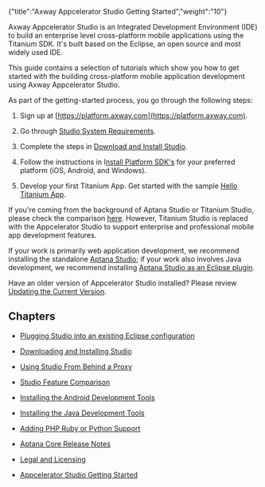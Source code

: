 {"title":"Axway Appcelerator Studio Getting Started","weight":"10"} 

Axway Appcelerator Studio is an Integrated Development Environment (IDE) to build an enterprise level cross-platform mobile applications using the Titanium SDK. It's built based on the Eclipse, an open source and most widely used IDE.

This guide contains a selection of tutorials which show you how to get started with the building cross-platform mobile application development using Axway Appcelerator Studio.

As part of the getting-started process, you go through the following steps:

1.  Sign up at [https://platform.axway.com](https://platform.axway.com).
    
2.  Go through [Studio System Requirements](/docs/appc/Titanium_SDK/Titanium_SDK_Getting_Started/Installation_and_Configuration/Setting_up_Studio/).
    
3.  Complete the steps in [Download and Install Studio](/docs/appc/Axway_Appcelerator_Studio/Axway_Appcelerator_Studio_Getting_Started/Downloading_and_Installing_Studio/).
    
4.  Follow the instructions in I[nstall Platform SDK's](/docs/appc/Titanium_SDK/Titanium_SDK_Getting_Started/Installation_and_Configuration/Installing_Platform_SDKs/) for your preferred platform (iOS, Android, and Windows).
    
5.  Develop your first Titanium App. Get started with the sample [Hello Titanium App](/docs/appc/Titanium_SDK/Titanium_SDK_Getting_Started/Hello_Titanium_App_Tutorial/).
    

If you're coming from the background of Aptana Studio or Titanium Studio, please check the comparison [here](/docs/appc/Axway_Appcelerator_Studio/Axway_Appcelerator_Studio_Getting_Started/Studio_Feature_Comparison/). However, Titanium Studio is replaced with the Appcelerator Studio to support enterprise and professional mobile app development features.

If your work is primarily web application development, we recommend installing the standalone [Aptana Studio](http://www.aptana.com/products/studio3/download); if your work also involves Java development, we recommend installing [Aptana Studio as an Eclipse plugin](/docs/appc/Axway_Appcelerator_Studio/Axway_Appcelerator_Studio_Getting_Started/Plugging_Studio_into_an_existing_Eclipse_configuration/).

Have an older version of Appcelerator Studio installed? Please review [Updating the Current Version](/docs/appc/Axway_Appcelerator_Studio/Axway_Appcelerator_Studio_Guide/Updating_Studio/Updating_the_Current_Version/).

## Chapters

*   [Plugging Studio into an existing Eclipse configuration](/docs/appc/Axway_Appcelerator_Studio/Axway_Appcelerator_Studio_Getting_Started/Plugging_Studio_into_an_existing_Eclipse_configuration/)
    
*   [Downloading and Installing Studio](/docs/appc/Axway_Appcelerator_Studio/Axway_Appcelerator_Studio_Getting_Started/Downloading_and_Installing_Studio/)
    
*   [Using Studio From Behind a Proxy](/docs/appc/Axway_Appcelerator_Studio/Axway_Appcelerator_Studio_Getting_Started/Using_Studio_From_Behind_a_Proxy/)
    
*   [Studio Feature Comparison](/docs/appc/Axway_Appcelerator_Studio/Axway_Appcelerator_Studio_Getting_Started/Studio_Feature_Comparison/)
    
*   [Installing the Android Development Tools](/docs/appc/Axway_Appcelerator_Studio/Axway_Appcelerator_Studio_Getting_Started/Installing_the_Android_Development_Tools/)
    
*   [Installing the Java Development Tools](/docs/appc/Axway_Appcelerator_Studio/Axway_Appcelerator_Studio_Getting_Started/Installing_the_Java_Development_Tools/)
    
*   [Adding PHP Ruby or Python Support](/docs/appc/Axway_Appcelerator_Studio/Axway_Appcelerator_Studio_Getting_Started/Adding_PHP_Ruby_or_Python_Support/)
    
*   [Aptana Core Release Notes](/docs/appc/Axway_Appcelerator_Studio/Axway_Appcelerator_Studio_Getting_Started/Aptana_Core_Release_Notes/)
    
*   [Legal and Licensing](/docs/appc/Axway_Appcelerator_Studio/Axway_Appcelerator_Studio_Getting_Started/Legal_and_Licensing/)
    
*   [Appcelerator Studio Getting Started](/docs/appc/Axway_Appcelerator_Studio/Axway_Appcelerator_Studio_Getting_Started/Appcelerator_Studio_Getting_Started/)